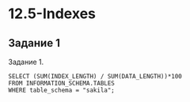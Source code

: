# 12.5-Indexes

## Задание 1
Задание 1.
```
SELECT (SUM(INDEX_LENGTH) / SUM(DATA_LENGTH))*100
FROM INFORMATION_SCHEMA.TABLES
WHERE table_schema = "sakila";
```
